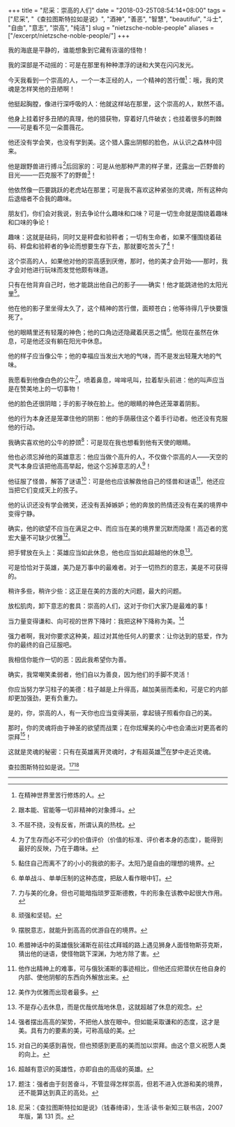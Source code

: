 +++
title = "尼采：崇高的人们"
date = "2018-03-25T08:54:14+08:00"
tags = ["尼采", "《查拉图斯特拉如是说》", "酒神", "善恶", "智慧", "beautiful", "斗士", "自由", "意志", "崇高", "纯洁"]
slug = "nietzsche-noble-people"
aliases = ["/excerpt/nietzsche-noble-people/"]
+++

我的海底是平静的，谁能想象到它藏有诙谐的怪物！

我的深部是不动摇的：可是在那里有种种漂浮的谜和大笑在闪闪发光。

今天我看到一个崇高的人，一个一本正经的人，一个精神的苦行僧[^1]：哦，我的灵魂是怎样笑他的丑陋啊！

他挺起胸膛，像进行深呼吸的人：他就这样站在那里，这个崇高的人，默然不语。

他身上挂着好多丑陋的真理，他的猎获物，穿着好几件破衣；也挂着很多的荆棘——可是看不见一朵蔷薇花。

他还没有学会笑，也没有学到美。这个猎人露出阴郁的脸色，从认识之森林中回来。

他是跟野兽进行搏斗[^2]后回家的：可是从他那种严肃的样子里，还露出一匹野兽的目光——一匹克服不了的野兽[^3]！

他依然像一匹要跳跃的老虎站在那里；可是我不喜欢这种紧张的灵魂，所有这种向后退缩者不合我的趣味。

朋友们，你们会对我说，别去争论什么趣味和口味？可是一切生命就是围绕着趣味和口味的争论！

趣味：这就是砝码，同时又是秤盘和验秤者；一切有生命者，如果不懂围绕着砝码、秤盘和验秤者的争论而想要生存下去，那就要吃苦头了[^4]！

这个崇高的人，如果他对他的崇高感到厌倦，那时，他的美才会开始——那时，我才会对他进行玩味而发觉他颇有味道。

只有在他背弃自己时，他才能跳出他自己的影子——确实！他才能跳进他的太阳光里[^5]。

他在他的影子里坐得太久了，这个精神的苦行僧，面颊苍白；他等待得几乎快要饿死了。

他的眼睛里还有轻蔑的神色；他的口角边还隐藏着厌恶之情[^6]。他现在虽然在休息，可是他还没有躺在阳光中休息。

他的样子应当像公牛；他的幸福应当发出大地的气味，而不是发出轻蔑大地的气味。

我愿看到他像白色的公牛[^7]，喷着鼻息，哞哞吼叫，拉着犁头前进：他的叫声应当是在赞美地上的一切事物！

他的脸色还很阴暗；手的影子映在脸上。他的眼睛的神色还笼罩着阴影。

他的行为本身还是笼罩住他的阴影：他的手荫蔽住这个着手行动者。他还没有克服他的行动。

我确实喜欢他的公牛的脖颈[^8]：可是现在我也想看到他有天使的眼睛。

他也必须忘掉他的英雄意志：他应当做个高升的人，不仅做个崇高的人——天空的灵气本身应该把他高高举起，他这个忘掉意志的人[^9]！

他征服了怪兽，解答了谜语[^10]：可是他也应该解救他自己的怪兽和谜语[^11]，他还应当把它们变成天上的孩子。

他的认识还没有学会微笑，还没有丢掉嫉妒；他的奔放的热情还没有在美的境界中变得宁静。

确实，他的欲望不应当在满足之中、而应当在美的境界里沉默而隐匿！高迈者的宽宏大量不可缺少优雅[^12]。

把手臂放在头上：英雄应当如此休息，他也应当如此超越他的休息[^13]。

可是恰恰对于英雄，美乃是万事中的最难者。对于一切热烈的意志，美是不可获得的。

稍许多些，稍许少些：这正是在美的方面的大问题，最大的问题。

放松肌肉，卸下意志的套具：崇高的人们，这对于你们大家乃是最难的事！

当力量变得谦和、向可视的世界下降时：我把这种下降称为美。[^14]

强力者啊，我对你要求这种美，超过对其他任何人的要求：让你达到的慈爱，作为你的最终的自己征服吧。

我相信你能作一切的恶：因此我希望你为善。

确实，我常嘲笑柔弱者，他们自以为善良，因为他们的手脚不灵活！

你应当努力学习柱子的美德：柱子越是上升得高，越加美丽而柔和，可是它的内部却更加强劲，更有负重力。

是的，你，崇高的人，有一天你也应当变得美丽，拿起镜子照看你自己的美。

那时，你的灵魂将由于神圣的欲望而战栗；在你炫耀美的心中也会涌出对更高者的崇拜[^15]！

这就是灵魂的秘密：只有在英雄离开灵魂时，才有超英雄[^16]在梦中走近灵魂。

查拉图斯特拉如是说。[^17][^18]

---

[^1]: 在精神世界里苦行修炼的人。
[^2]: 跟本能、官能等一切非精神的对象搏斗。
[^3]: 不屈不挠，没有反省，所谓认真的热枕。
[^4]: 为了生存而必不可少的价值评价（价值的标准、评价者本身的态度），能得到最好的反映，乃在于趣味。
[^5]: 黏住自己而离不了的小小的我欲的影子。太阳乃是自由的理想的境界。
[^6]: 单单战斗、单单压制的这种态度，把敌人看作眼中钉。
[^7]: 力与美的化身。但也可能暗指琐罗亚斯德教，牛的形象在该教中起很大作用。
[^8]: 顽强和坚韧。
[^9]: 摆脱意志，就能升到高高的优游自在的境界。
[^10]: 希腊神话中的英雄俄狄浦斯在前往忒拜城的路上遇见狮身人面怪物斯芬克斯，猜出他的谜语，使怪物跳下深渊，为地方除了害。
[^11]: 他作出精神上的难事，可与俄狄浦斯的事迹相比，但他还应把潜伏在他自身的内部、使他阴郁的东西向外解放出来。
[^12]: 美作为优雅而出现者最多。
[^13]: 不是存心去休息，而是优哉优哉地休息，这就超越了休息的观念。
[^14]: 强者摆出高高的架势，不把他人放在眼中。但如能采取谦和的态度，这才是美。具有力的要素的美，可称高级的美。
[^15]: 对自己的美感到喜悦，但也预感到更高的美而加以崇拜。由这个意义祝愿人类的向上。
[^16]: 超越有意识的英雄性，亦即自由的高级的英雄。
[^17]: 题注：强者由于刻苦奋斗，不管显得怎样崇高，但若不进入优游和美的境界，还不能算达到真正的高处。
[^18]: 尼采：《查拉图斯特拉如是说》（钱春绮译），生活·读书·新知三联书店，2007 年版，第 131 页。
